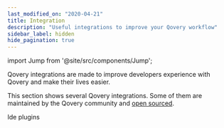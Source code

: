```yaml
---
last_modified_on: "2020-04-21"
title: Integration
description: "Useful integrations to improve your Qovery workflow"
sidebar_label: hidden
hide_pagination: true
---
```


import Jump from '@site/src/components/Jump';

Qovery integrations are made to improve developers experience with Qovery and make their lives easier.

This section shows several Qovery integrations. Some of them are maintained by the Qovery community and [open sourced][urls.main_qovery_github].

<Jump to="/docs/using-qovery/integration/ide-plugins/">Ide plugins</Jump>


[urls.main_qovery_github]: https://github.com/qovery
